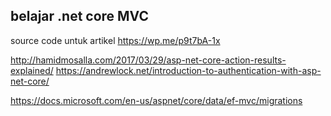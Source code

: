 ## belajar .net core MVC
source code untuk artikel https://wp.me/p9t7bA-1x

http://hamidmosalla.com/2017/03/29/asp-net-core-action-results-explained/
https://andrewlock.net/introduction-to-authentication-with-asp-net-core/

https://docs.microsoft.com/en-us/aspnet/core/data/ef-mvc/migrations